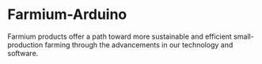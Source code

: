 # Farmium-Arduino
Farmium products offer a path toward more sustainable and efficient small-production farming through the advancements in our technology and software.
